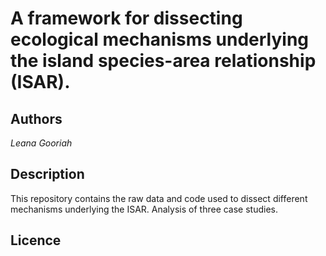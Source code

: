 # A framework for dissecting ecological mechanisms underlying the island species-area relationship (ISAR).

 ## Authors
 *Leana Gooriah*
 
 ## Description
 
 This repository contains the raw data and code used to dissect different mechanisms underlying the ISAR. Analysis of three case studies.
 
 ## Licence
 
 
